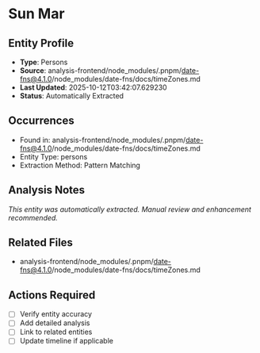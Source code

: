 # Sun Mar

## Entity Profile
- **Type**: Persons
- **Source**: analysis-frontend/node_modules/.pnpm/date-fns@4.1.0/node_modules/date-fns/docs/timeZones.md
- **Last Updated**: 2025-10-12T03:42:07.629230
- **Status**: Automatically Extracted

## Occurrences
- Found in: analysis-frontend/node_modules/.pnpm/date-fns@4.1.0/node_modules/date-fns/docs/timeZones.md
- Entity Type: persons
- Extraction Method: Pattern Matching

## Analysis Notes
*This entity was automatically extracted. Manual review and enhancement recommended.*

## Related Files
- analysis-frontend/node_modules/.pnpm/date-fns@4.1.0/node_modules/date-fns/docs/timeZones.md

## Actions Required
- [ ] Verify entity accuracy
- [ ] Add detailed analysis
- [ ] Link to related entities
- [ ] Update timeline if applicable
